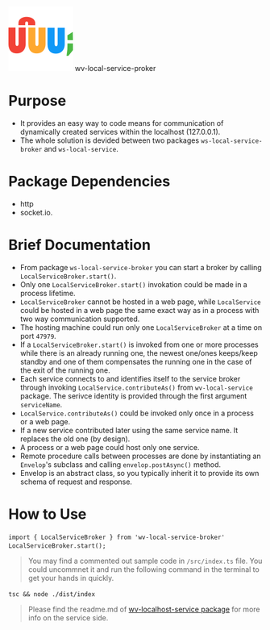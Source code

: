 ![](https://raw.githubusercontent.com/wV-software/icons/main/Wv/Product%20Icon/wv_128x128.png) wv-local-service-proker
# Purpose
- It provides an easy way to code means for communication of dynamically created services within the localhost (127.0.0.1).
- The whole solution is devided between two packages `ws-local-service-broker` and `ws-local-service`.
# Package Dependencies
- http
- socket.io.

# Brief Documentation
- From package `ws-local-service-broker` you can start a broker by calling `LocalServiceBroker.start()`. 
- Only one `LocalServiceBroker.start()` invokation could be made in a process lifetime.
- `LocalServiceBroker` cannot be hosted in a web page, while `LocalService` could be hosted in a web page the same exact way as in a process with two way communication supported.
- The hosting machine could run only one `LocalServiceBroker` at a time on port `47979`.
- If a `LocalServiceBroker.start()` is invoked from one or more processes while there is an already running one, the newest one/ones keeps/keep standby and one of them compensates the running one in the case of the exit of the running one.
- Each service connects to and identifies itself to the service broker through invoking `LocalService.contributeAs()` from `wv-local-service` package. The serivce identity is provided through the first argument `serviceName`.
- `LocalService.contributeAs()` could be invoked only once in a process or a web page.
- If a new service contributed later using the same service name. It replaces the old one (by design).
- A process or a web page could host only one service.
- Remote procedure calls between processes are done by instantiating an `Envelop`'s subclass and calling `envelop.postAsync()` method.
- Envelop is an abstract class, so you typically inherit it to provide its own schema of request and response.
 
# How to Use
`import { LocalServiceBroker } from 'wv-local-service-broker'`<br/>
`LocalServiceBroker.start();`



> You may find a commented out sample code in `/src/index.ts` file.
You could uncommnet it and run the following command in the terminal to get your hands in quickly.

`tsc && node ./dist/index`


> Please find the readme.md of [wv-localhost-service package](https://github.com/wV-software/wv-local-service) for more info on the service side.